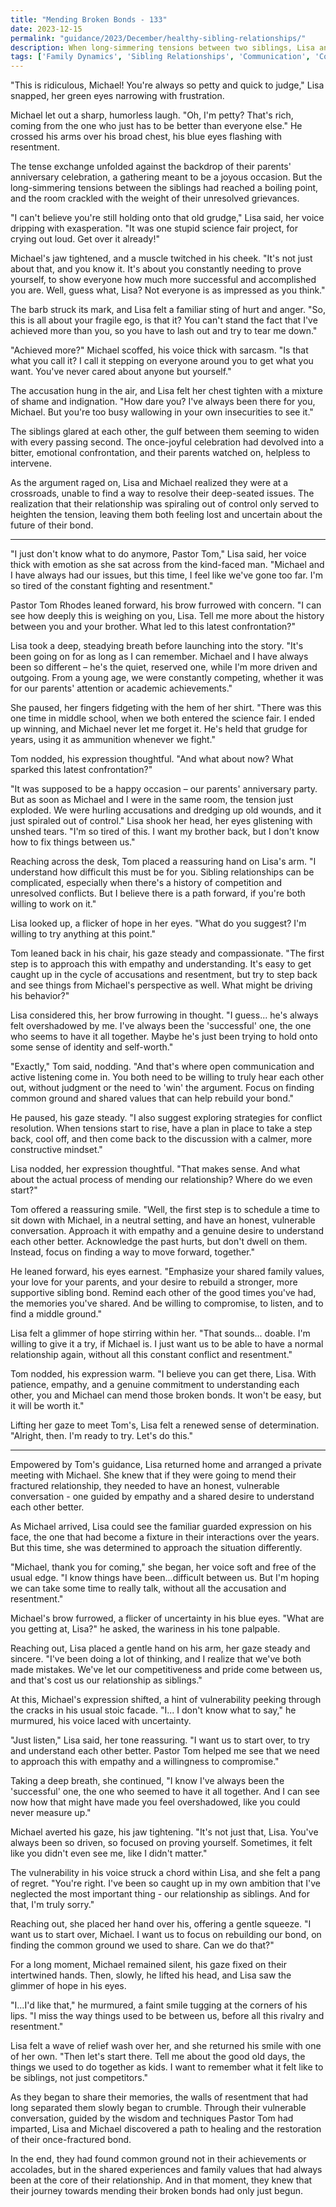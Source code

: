 ```yaml
---
title: "Mending Broken Bonds - 133"
date: 2023-12-15
permalink: "guidance/2023/December/healthy-sibling-relationships/"
description: When long-simmering tensions between two siblings, Lisa and Michael, reach a boiling point, they seek guidance from Pastor Tom Rhodes to help them repair their fractured relationship and find a path forward as a family.
tags: ['Family Dynamics', 'Sibling Relationships', 'Communication', 'Conflict Resolution', 'Pastoral Guidance']
---
```

"This is ridiculous, Michael! You're always so petty and quick to judge," Lisa snapped, her green eyes narrowing with frustration.

Michael let out a sharp, humorless laugh. "Oh, I'm petty? That's rich, coming from the one who just has to be better than everyone else." He crossed his arms over his broad chest, his blue eyes flashing with resentment.

The tense exchange unfolded against the backdrop of their parents' anniversary celebration, a gathering meant to be a joyous occasion. But the long-simmering tensions between the siblings had reached a boiling point, and the room crackled with the weight of their unresolved grievances.

"I can't believe you're still holding onto that old grudge," Lisa said, her voice dripping with exasperation. "It was one stupid science fair project, for crying out loud. Get over it already!"

Michael's jaw tightened, and a muscle twitched in his cheek. "It's not just about that, and you know it. It's about you constantly needing to prove yourself, to show everyone how much more successful and accomplished you are. Well, guess what, Lisa? Not everyone is as impressed as you think."

The barb struck its mark, and Lisa felt a familiar sting of hurt and anger. "So, this is all about your fragile ego, is that it? You can't stand the fact that I've achieved more than you, so you have to lash out and try to tear me down."

"Achieved more?" Michael scoffed, his voice thick with sarcasm. "Is that what you call it? I call it stepping on everyone around you to get what you want. You've never cared about anyone but yourself."

The accusation hung in the air, and Lisa felt her chest tighten with a mixture of shame and indignation. "How dare you? I've always been there for you, Michael. But you're too busy wallowing in your own insecurities to see it."

The siblings glared at each other, the gulf between them seeming to widen with every passing second. The once-joyful celebration had devolved into a bitter, emotional confrontation, and their parents watched on, helpless to intervene.

As the argument raged on, Lisa and Michael realized they were at a crossroads, unable to find a way to resolve their deep-seated issues. The realization that their relationship was spiraling out of control only served to heighten the tension, leaving them both feeling lost and uncertain about the future of their bond.

***

"I just don't know what to do anymore, Pastor Tom," Lisa said, her voice thick with emotion as she sat across from the kind-faced man. "Michael and I have always had our issues, but this time, I feel like we've gone too far. I'm so tired of the constant fighting and resentment."

Pastor Tom Rhodes leaned forward, his brow furrowed with concern. "I can see how deeply this is weighing on you, Lisa. Tell me more about the history between you and your brother. What led to this latest confrontation?"

Lisa took a deep, steadying breath before launching into the story. "It's been going on for as long as I can remember. Michael and I have always been so different – he's the quiet, reserved one, while I'm more driven and outgoing. From a young age, we were constantly competing, whether it was for our parents' attention or academic achievements."

She paused, her fingers fidgeting with the hem of her shirt. "There was this one time in middle school, when we both entered the science fair. I ended up winning, and Michael never let me forget it. He's held that grudge for years, using it as ammunition whenever we fight."

Tom nodded, his expression thoughtful. "And what about now? What sparked this latest confrontation?"

"It was supposed to be a happy occasion – our parents' anniversary party. But as soon as Michael and I were in the same room, the tension just exploded. We were hurling accusations and dredging up old wounds, and it just spiraled out of control." Lisa shook her head, her eyes glistening with unshed tears. "I'm so tired of this. I want my brother back, but I don't know how to fix things between us."

Reaching across the desk, Tom placed a reassuring hand on Lisa's arm. "I understand how difficult this must be for you. Sibling relationships can be complicated, especially when there's a history of competition and unresolved conflicts. But I believe there is a path forward, if you're both willing to work on it."

Lisa looked up, a flicker of hope in her eyes. "What do you suggest? I'm willing to try anything at this point."

Tom leaned back in his chair, his gaze steady and compassionate. "The first step is to approach this with empathy and understanding. It's easy to get caught up in the cycle of accusations and resentment, but try to step back and see things from Michael's perspective as well. What might be driving his behavior?"

Lisa considered this, her brow furrowing in thought. "I guess... he's always felt overshadowed by me. I've always been the 'successful' one, the one who seems to have it all together. Maybe he's just been trying to hold onto some sense of identity and self-worth."

"Exactly," Tom said, nodding. "And that's where open communication and active listening come in. You both need to be willing to truly hear each other out, without judgment or the need to 'win' the argument. Focus on finding common ground and shared values that can help rebuild your bond."

He paused, his gaze steady. "I also suggest exploring strategies for conflict resolution. When tensions start to rise, have a plan in place to take a step back, cool off, and then come back to the discussion with a calmer, more constructive mindset."

Lisa nodded, her expression thoughtful. "That makes sense. And what about the actual process of mending our relationship? Where do we even start?"

Tom offered a reassuring smile. "Well, the first step is to schedule a time to sit down with Michael, in a neutral setting, and have an honest, vulnerable conversation. Approach it with empathy and a genuine desire to understand each other better. Acknowledge the past hurts, but don't dwell on them. Instead, focus on finding a way to move forward, together."

He leaned forward, his eyes earnest. "Emphasize your shared family values, your love for your parents, and your desire to rebuild a stronger, more supportive sibling bond. Remind each other of the good times you've had, the memories you've shared. And be willing to compromise, to listen, and to find a middle ground."

Lisa felt a glimmer of hope stirring within her. "That sounds... doable. I'm willing to give it a try, if Michael is. I just want us to be able to have a normal relationship again, without all this constant conflict and resentment."

Tom nodded, his expression warm. "I believe you can get there, Lisa. With patience, empathy, and a genuine commitment to understanding each other, you and Michael can mend those broken bonds. It won't be easy, but it will be worth it."

Lifting her gaze to meet Tom's, Lisa felt a renewed sense of determination. "Alright, then. I'm ready to try. Let's do this."

***

Empowered by Tom's guidance, Lisa returned home and arranged a private meeting with Michael. She knew that if they were going to mend their fractured relationship, they needed to have an honest, vulnerable conversation - one guided by empathy and a shared desire to understand each other better.

As Michael arrived, Lisa could see the familiar guarded expression on his face, the one that had become a fixture in their interactions over the years. But this time, she was determined to approach the situation differently.

"Michael, thank you for coming," she began, her voice soft and free of the usual edge. "I know things have been...difficult between us. But I'm hoping we can take some time to really talk, without all the accusation and resentment."

Michael's brow furrowed, a flicker of uncertainty in his blue eyes. "What are you getting at, Lisa?" he asked, the wariness in his tone palpable.

Reaching out, Lisa placed a gentle hand on his arm, her gaze steady and sincere. "I've been doing a lot of thinking, and I realize that we've both made mistakes. We've let our competitiveness and pride come between us, and that's cost us our relationship as siblings."

At this, Michael's expression shifted, a hint of vulnerability peeking through the cracks in his usual stoic facade. "I... I don't know what to say," he murmured, his voice laced with uncertainty.

"Just listen," Lisa said, her tone reassuring. "I want us to start over, to try and understand each other better. Pastor Tom helped me see that we need to approach this with empathy and a willingness to compromise."

Taking a deep breath, she continued, "I know I've always been the 'successful' one, the one who seemed to have it all together. And I can see now how that might have made you feel overshadowed, like you could never measure up."

Michael averted his gaze, his jaw tightening. "It's not just that, Lisa. You've always been so driven, so focused on proving yourself. Sometimes, it felt like you didn't even see me, like I didn't matter."

The vulnerability in his voice struck a chord within Lisa, and she felt a pang of regret. "You're right. I've been so caught up in my own ambition that I've neglected the most important thing - our relationship as siblings. And for that, I'm truly sorry."

Reaching out, she placed her hand over his, offering a gentle squeeze. "I want us to start over, Michael. I want us to focus on rebuilding our bond, on finding the common ground we used to share. Can we do that?"

For a long moment, Michael remained silent, his gaze fixed on their intertwined hands. Then, slowly, he lifted his head, and Lisa saw the glimmer of hope in his eyes.

"I...I'd like that," he murmured, a faint smile tugging at the corners of his lips. "I miss the way things used to be between us, before all this rivalry and resentment."

Lisa felt a wave of relief wash over her, and she returned his smile with one of her own. "Then let's start there. Tell me about the good old days, the things we used to do together as kids. I want to remember what it felt like to be siblings, not just competitors."

As they began to share their memories, the walls of resentment that had long separated them slowly began to crumble. Through their vulnerable conversation, guided by the wisdom and techniques Pastor Tom had imparted, Lisa and Michael discovered a path to healing and the restoration of their once-fractured bond.

In the end, they had found common ground not in their achievements or accolades, but in the shared experiences and family values that had always been at the core of their relationship. And in that moment, they knew that their journey towards mending their broken bonds had only just begun.

